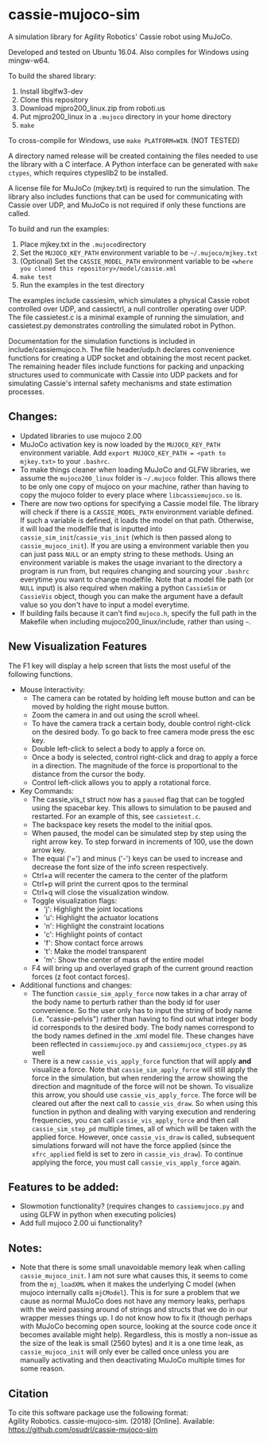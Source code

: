 # cassie-mujoco-sim

A simulation library for Agility Robotics' Cassie robot using MuJoCo.

Developed and tested on Ubuntu 16.04. Also compiles for Windows using mingw-w64.

To build the shared library:
1.  Install libglfw3-dev
2.  Clone this repository
3.  Download mjpro200_linux.zip from roboti.us
4.  Put mjpro200_linux in a `.mujoco` directory in your home directory
5.  `make`

To cross-compile for Windows, use `make PLATFORM=WIN`. (NOT TESTED)

A directory named release will be created containing the files needed to use the library with a C interface. A Python interface can be generated with `make ctypes`, which requires ctypeslib2 to be installed.

A license file for MuJoCo (mjkey.txt) is required to run the simulation. The library also includes functions that can be used for communicating with Cassie over UDP, and MuJoCo is not required if only these functions are called.

To build and run the examples:
1.  Place mjkey.txt in the `.mujoco`directory
2.  Set the `MUJOCO_KEY_PATH` environment variable to be `~/.mujoco/mjkey.txt`
3.  (Optional) Set the `CASSIE_MODEL_PATH` environment variable to be `<where you cloned this repository>/model/cassie.xml`
4.  `make test`
5.  Run the examples in the test directory

The examples include cassiesim, which simulates a physical Cassie robot controlled over UDP, and cassiectrl, a null controller operating over UDP. The file cassietest.c is a minimal example of running the simulation, and cassietest.py demonstrates controlling the simulated robot in Python.

Documentation for the simulation functions is included in include/cassiemujoco.h. The file header/udp.h declares convenience functions for creating a UDP socket and obtaining the most recent packet. The remaining header files include functions for packing and unpacking structures used to communicate with Cassie into UDP packets and for simulating Cassie's internal safety mechanisms and state estimation processes.

## Changes:
* Updated libraries to use mujoco 2.00
* MuJoCo activation key is now loaded by the `MUJOCO_KEY_PATH` environment variable. Add `export MUJOCO_KEY_PATH = <path to mjkey.txt>` to your `.bashrc`.
* To make things cleaner when loading MuJoCo and GLFW libraries, we assume the `mujoco200_linux` folder is `~/.mujoco` folder. This allows there to be only one copy of mujoco on your machine, rather than having to copy the mujoco folder to every place where `libcassiemujoco.so` is. 
* There are now two options for specifying a Cassie model file. The library will check if there is a `CASSIE_MODEL_PATH` environment variable defined. If such a variable is defined, it loads the model on that path. Otherwise, it will load the modelfile that is inputted into `cassie_sim_init`/`cassie_vis_init` (which is then passed along to `cassie_mujoco_init`). If you are using a environment variable then you can just pass `NULL` or an empty string to these methods. Using an environment variable is makes the usage invariant to the directory a program is run from, but requires changing and sourcing your `.bashrc` everytime you want to change modelfile. Note that a model file path (or `NULL` input) is also required when making a python `CassieSim` or `CassieVis` object, though you can make the argument have a default value so you don't have to input a model everytime.
* If building fails because it can't find `mujoco.h`, specify the full path in the Makefile when including mujoco200_linux/include, rather than using `~`.

## New Visualization Features
The F1 key will display a help screen that lists the most useful of the following functions.
* Mouse Interactivity:
  * The camera can be rotated by holding left mouse button and can be moved by holding the right mouse button.
  * Zoom the camera in and out using the scroll wheel.
  * To have the camera track a certain body, double control right-click on the desired body. To go back to free camera mode press the esc key.
  * Double left-click to select a body to apply a force on.
  * Once a body is selected, control right-click and drag to apply a force in a direction. The magnitude of the force is proportional to the distance from the cursor the body.
  * Control left-click allows you to apply a rotational force.
* Key Commands:
  * The cassie_vis_t struct now has a `paused` flag that can be toggled using the spacebar key. This allows to simulation to be paused and restarted. For an example of this, see `cassietest.c`.
  * The backspace key resets the model to the initial qpos.
  * When paused, the model can be simulated step by step using the right arrow key. To step forward in increments of 100, use the down arrow key.
  * The equal ('=') and minus ('-') keys can be used to increase and decrease the font size of the info screen respectively.
  * Ctrl+a will recenter the camera to the center of the platform
  * Ctrl+p will print the current qpos to the terminal
  * Ctrl+q will close the visualization window.
  * Toggle visualization flags:
    * 'j': Highlight the joint locations
    * 'u': Highlight the actuator locations
    * 'n': Highlight the constraint locations
    * 'c': Highlight points of contact
    * 'f': Show contact force arrows
    * 't': Make the model transparent
    * 'm': Show the center of mass of the entire model
  * F4 will bring up and overlayed graph of the current ground reaction forces (z foot contact forces).
* Additional functions and changes:
  * The function `cassie_sim_apply_force` now takes in a char array of the body name to perturb rather than the body id for user convenience. So the user only has to input the string of body name (i.e. "cassie-pelvis") rather than having to find out what integer body id corresponds to the desired body. The body names correspond to the body names defined in the .xml model file. These changes have been reflected in `cassiemujoco.py` and `cassiemujoco_ctypes.py` as well
  * There is a new `cassie_vis_apply_force` function that will apply **__and__** visualize a force. Note that `cassie_sim_apply_force` will still apply the force in the simulation, but when rendering the arrow showing the direction and magnitude of the force will not be shown. To visualize this arrow, you should use `cassie_vis_apply_force`. The force will be cleared out after the next call to `cassie_vis_draw`. So when using this function in python and dealing with varying execution and rendering frequencies, you can call `cassie_vis_apply_force` and then call `cassie_sim_step_pd` multiple times, all of which will be taken with the applied force. However, once `cassie_vis_draw` is called, subsequent simulations forward will not have the force applied (since the `xfrc_applied` field is set to zero in `cassie_vis_draw`). To continue applying the force, you must call `cassie_vis_apply_force` again.

## Features to be added:
* Slowmotion functionality? (requires changes to `cassiemujoco.py` and using GLFW in python when executing policies)
* Add full mujoco 2.00 ui functionality?

## Notes:
* Note that there is some small unavoidable memory leak when calling `cassie_mujoco_init`. I am not sure what causes this, it seems to come from the `mj_loadXML` when it makes the underlying C model (when mujoco internally calls `mjCModel`). This is for sure a problem that we cause as normal MuJoCo does not have any memory leaks, perhaps with the weird passing around of strings and structs that we do in our wrapper messes things up. I do not know how to fix it (though perhaps with MuJoCo becoming open source, looking at the source code once it becomes available might help). Regardless, this is mostly a non-issue as the size of the leak is small (2560 bytes) and it is a one time leak, as `cassie_mujoco_init` will only ever be called once unless you are manually activating and then deactivating MuJoCo multiple times for some reason.

## Citation
To cite this software package use the following format:\
Agility Robotics. cassie-mujoco-sim. (2018) [Online]. Available: https://github.com/osudrl/cassie-mujoco-sim